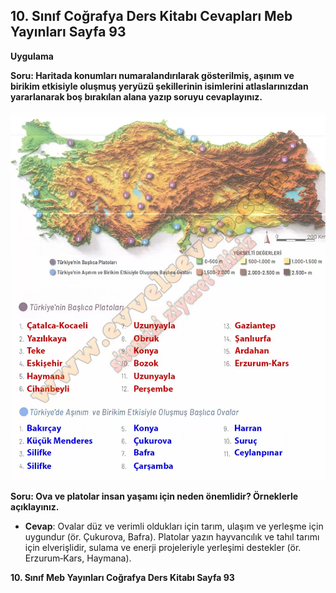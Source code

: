 ## 10. Sınıf Coğrafya Ders Kitabı Cevapları Meb Yayınları Sayfa 93

**Uygulama**

**Soru: Haritada konumları numaralandırılarak gösterilmiş, aşınım ve birikim etkisiyle oluşmuş yeryüzü şekillerinin isimlerini atlaslarınızdan yararlanarak boş bırakılan alana yazıp soruyu cevaplayınız.**

![](./image1.webp)

**Soru: Ova ve platolar insan yaşamı için neden önemlidir? Örneklerle açıklayınız.**

* **Cevap**: Ovalar düz ve verimli oldukları için tarım, ulaşım ve yerleşme için uygundur (ör. Çukurova, Bafra). Platolar yazın hayvancılık ve tahıl tarımı için elverişlidir, sulama ve enerji projeleriyle yerleşimi destekler (ör. Erzurum‑Kars, Haymana).

**10. Sınıf Meb Yayınları Coğrafya Ders Kitabı Sayfa 93**